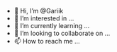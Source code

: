 - 👋 Hi, I’m @Gariik
- 👀 I’m interested in ...
- 🌱 I’m currently learning ...
- 💞️ I’m looking to collaborate on ...
- 📫 How to reach me ...

<!---
Gariik/Gariik is a ✨ special ✨ repository because its `README.md` (this file) appears on your GitHub profile.
You can click the Preview link to take a look at your changes.
--->

